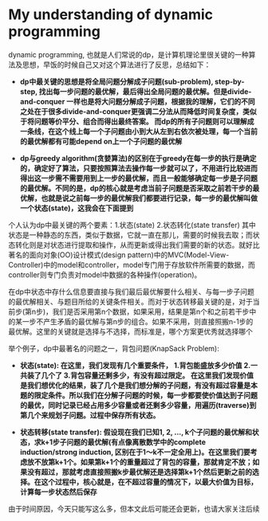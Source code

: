 # My understanding of dynamic programming
dynamic programming, 也就是人们常说的dp，是计算机理论里很关键的一种算法及思想，早饭的时候自己又对这个算法进行了反思，总结如下：


- **dp中最关键的思想是将全局问题分解成子问题(sub-problem),  step-by-step, 找出每一步问题的最优解，最后得出全局问题的最优解。但是divide-and-conquer 一样也是将大问题分解成子问题，根据我的理解，它们的不同之处在于很多divide-and-conquer更强调二分法从而降低时间复杂度，类似于将问题等价平分、组合而得出最终答案。 而dp的所有子问题则可以理解成一条线，在这个线上每一个子问题由小到大从左到右依次被处理，每一个当前的最优解都有可能depend on上一个子问题的最优解**

- **dp与greedy algorithm(贪婪算法)的区别在于greedy在每一步的执行是确定的，确定好了算法，只要按照算法去操作每一步就可以了，不用进行比较进而得出这一步需不需要用到上一步的最优解，而且一般能够确定每一步是子问题的最优解。不同的是，dp的核心就是考虑当前子问题是否采取之前若干步的最优解，也就是说之前每一步的最优解我们都要进行记录，每一步的最优解叫做一个状态(state)，这我会在下面提到**

个人认为dp中最关键的两个要素：1.状态(state) 2.状态转化(state transfer) 其中状态是一种静态的东西，类似于数据，它就一直在那儿，需要的时候我去取；而状态转化则是对状态进行提取和操作，从而更新或得出我们需要的新的状态。就好比著名的面向对象(OO)设计模式(design pattern)中的MVC(Model-View-Controller)中的model和controller，model专门用于存放软件所需要的数据，而controller则专门负责对model中数据的各种操作(operation)。

在dp中状态中存什么信息要直接与我们最后最优解要什么相关、与每一步子问题的最优解相关、与题目所给的关键条件相关。而对于状态转移最关键的是，对于当前步(第n步)，我们是否采用第n个数据，如果采用，结果是第n个和之前若干步中的某一步不产生矛盾的最优解与第n步的组合。如果不采用，则直接照搬n-1步的最优解。这里的关键就是选择与不选择，而标准是，哪个方案更优秀就选择哪个

举个例子，dp中最著名的问题之一，背包问题(KnapSack Problem):

- **状态(state): 在这里，我们发现有几个重要条件， 1.背包能盛放多少价值 2.一共装了几个了 3.背包容量还剩多少，有没有超过限定。 在这里我们发现价值是我们想优化的结果，装了几个是我们想分解的子问题，有没有超过容量是本题的限定条件。所以我们在分解子问题的时候，每一步都要使价值达到子问题的最优，同时记录已经占用多少容量或者还剩多少容量，用遍历(traverse)到第几个来规划子问题。过程中保存所有状态。**

- **状态转移(state transfer): 假设现在我们已知1, 2, ..., k个子问题的最优解和状态，求k+1步子问题的最优解(有点像离散数学中的complete induction/strong induction, 区别在于1～k不一定全用上)。在这里我们要考虑放不放第k+1个。如果第k+1个的重量超过了背包的容量，那就肯定不放；如果没有超过，那就考虑直接照搬k步最优解还是选择第k+1个然后更新之前的选择。在这个过程中，核心就是，在不超过容量的情况下，以最大价值为目标，计算每一步状态然后保存**

由于时间原因，今天只能写这么多，但本文此后可能还会更新，也请大家关注后续
